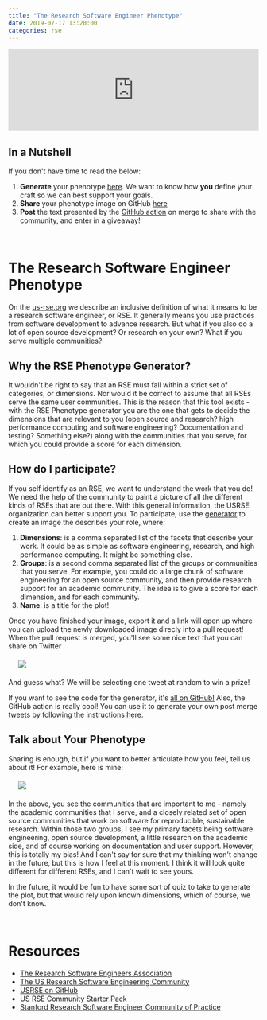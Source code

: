 ```yaml
---
title: "The Research Software Engineer Phenotype"
date: 2019-07-17 13:20:00
categories: rse
---
```


<iframe width="100%" height="166" scrolling="no" frameborder="no" allow="autoplay" src="https://w.soundcloud.com/player/?url=https%3A//api.soundcloud.com/tracks/652652339%3Fsecret_token%3Ds-w4LyE&color=%23ff5500&auto_play=false&hide_related=false&show_comments=true&show_user=true&show_reposts=false&show_teaser=true"></iframe>

## In a Nutshell

If you don't have time to read the below:


<ol class="custom-counter">
    <li><strong>Generate</strong> your phenotype  <a href="https://usrse.github.io/rse-phenotype" target="_blank">here</a>. We want to know how <strong>you</strong> define your craft so we can best support your goals.</li>
   <li><strong>Share</strong> your phenotype image on GitHub <a href="https://github.com/vsoch/rse-phenotypes/upload/master/phenotypes" target="_blank">here</a></li>
   <li><strong>Post</strong> the text presented by the <a href="https://github.com/vsoch/twitter-share-action/tree/master/pull_request_share" target="_blank">GitHub action</a> on merge to share with the community, and enter in a giveaway!</li>
</ol>


<br>

# The Research Software Engineer Phenotype

On the <a href="https://us-rse.org/" target="_blank">us-rse.org</a> we describe an inclusive definition of
what it means to be a research software engineer, or RSE. It generally means you use practices
from software development to advance research. But what if you also do a lot of open source development?
Or research on your own? What if you serve multiple communities?</p>

## Why the RSE Phenotype Generator?

It wouldn't be right to say that an RSE must fall within a strict set of categories, or dimensions. Nor
would it be correct to assume that all RSEs serve the same user communities. This is the reason that
this tool exists - with the RSE Phenotype generator you are the one that gets
to decide the dimensions that are relevant to you (open source and research? high performance computing and software
engineering? Documentation and testing? Something else?) along with the communities that you serve, for which you
could provide a score for each dimension.

## How do I participate?

If you self identify as an RSE, we want to understand the work that you do! We need the help of the community
   to paint a picture of all the different kinds of RSEs that are out there. With this general information, the USRSE
   organization can better support you. To participate, use the <a href="https://usrse.github.io/rse-phenotype" target="_blank">generator</a> to create an image the describes your role, where:

<ol class="custom-counter">
    <li><strong>Dimensions</strong>: is a comma separated list of the facets that describe your work. It could be as simple as software engineering, research, and high performance computing. It might be something else.</li>
   <li><strong>Groups</strong>: is a second comma separated list of the groups or communities that you serve. For example, you could do a large chunk of software engineering for an open source community, and then provide research support for an academic community. The idea is to give a score for each dimension, and for each community.</li>
   <li><strong>Name</strong>: is a title for the plot!</li>
</ol>

Once you have finished your image, export it and a link will open up where you can upload the newly downloaded
image direcly into a pull request! When the pull request is merged, you'll see some nice text that you can share
on Twitter

<div style="margin:20px">
<img src="https://raw.githubusercontent.com/vsoch/twitter-share-action/master/pull_request_share/img/example.png">
</div>

And guess what? We will be selecting one tweet at random to win a prize!

If you want to see the code for the generator, it's <a href="https://www.github.com/usrse/rse-phenotype" target="_blank">all on GitHub!</a>
Also, the GitHub action is really cool! You can use it to generate your own post merge tweets 
by following the instructions <a href="https://github.com/vsoch/twitter-share-action/tree/master/pull_request_share" target="_blank">here</a>.

## Talk about Your Phenotype

Sharing is enough, but if you want to better articulate how you feel, tell us about it! For example, here is mine:

<div style="margin:20px; width:90%">
<img src="https://raw.githubusercontent.com/vsoch/rse-phenotypes/master/phenotypes/vsoch-rse-phenotype.png">
</div>

In the above, you see the communities that are important to me - namely the academic communities that I serve,
and a closely related set of open source communities that work on software for reproducible, sustainable research.
Within those two groups, I see my primary facets being software engineering, open source development, a little research
on the academic side, and of course working on documentation and user support. However, this is totally my bias!
And I can't say for sure that my thinking won't change in the future, but this is how I feel at this moment.
I think it will look quite different for different RSEs, and I can't wait to see yours.

In the future, it would be fun to have some sort of quiz to take to generate the plot, but that would
rely upon known dimensions, which of course, we don't know.


<br>


# Resources

 - [The Research Software Engineers Association](https://rse.ac.uk/)
 - [The US Research Software Engineering Community](https://us-rse.org/)
 - [USRSE on GitHub](https://www.github.com/usrse/)
 - [US RSE Community Starter Pack](https://us-rse.org/starter-pack/#/)
 - [Stanford Research Software Engineer Community of Practice](https://cop.stanford.edu/community/research-software-engineers)

